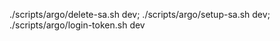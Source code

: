 ./scripts/argo/delete-sa.sh dev; ./scripts/argo/setup-sa.sh dev; ./scripts/argo/login-token.sh dev

